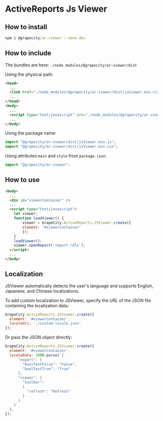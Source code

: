 # ActiveReports Js Viewer

## How to install

```cmd
npm i @grapecity/ar-viewer --save-dev
```

## How to include

The bundles are here: `./node_modules/@grapecity/ar-viewer/dist`

Using the physical path:

```html
<head>
  ...
  <link href="./node_modules/@grapecity/ar-viewer/dist/jsViewer.min.css" rel="stylesheet">
  ...
</head>
<body>
  ...
  <script type="text/javascript" src="./node_modules/@grapecity/ar-viewer/dist/jsViewer.min.js"></script>
  ...
</body>
```

Using the package name:

```javascript
import "@grapecity/ar-viewer/dist/jsViewer.min.js";
import "@grapecity/ar-viewer/dist/jsViewer.min.css";
```

Using attributes `main` and `style` from `package.json`:
```javascript
import "@grapecity/ar-viewer";
```

## How to use

```html
<body>
  ...
  <div id="viewerContainer" />
  ...
  <script type="text/javascript">
    let viewer;
    function loadViewer() {
        viewer = GrapeCity.ActiveReports.JSViewer.create({
        element: '#viewerContainer'
        });
    }  
    loadViewer();
    viewer.openReport('report.rdlx');
  </script>
  ...
</body>
```

## Localization
JSViewer automatically detects the user's language and supports English, Japanese, and Chinese localizations.

To add custom localization to JSViewer, specify the URL of the JSON file containing the localization data:
```javascript
GrapeCity.ActiveReports.JSViewer.create({
  element: '#viewerContainer',
  localeUri: './custom-locale.json'
});
```

Or pass the JSON object directly:
```javascript
GrapeCity.ActiveReports.JSViewer.create({
  element: '#viewerContainer',
  localeData: JSON.parse(`{
      "export": {
        "boolTextFalse": "False",
        "boolTextTrue": "True"
      },
      "viewer": {
        "toolbar":
        {
          "refresh": "Refresh"
        }
      }
    }`
  ),
});
```
